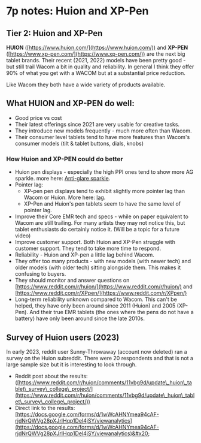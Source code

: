 # 7p notes: Huion and XP-Pen

## Tier 2: Huion and XP-Pen

**HUION** ([https://www.huion.com/](https://www.huion.com/)) and **XP-PEN** ([https://www.xp-pen.com/](https://www.xp-pen.com/)) are the next big tablet brands. Their recent (2021, 2022) models have been pretty good - but still trail Wacom a bit in quality and reliability. In general I think they offer 90% of what you get with a WACOM but at a substantial price reduction.&#x20;

Like Wacom they both have a wide variety of products available.

## What HUION and XP-PEN do well:

* Good price vs cost
* Their latest offerings since 2021 are very usable for creative tasks.
* They introduce new models frequently - much more often than Wacom.
* Their consumer level tablets tend to have more features than Wacom's consumer models (tilt &  tablet buttons, dials, knobs)

### How Huion and XP-PEN could do better

* Huion pen displays - especially the high PPI ones tend to show more AG sparkle. more here: [Anti-glare sparkle](../guides/pen-displays/anti-glare-sparkle.md).
* Pointer lag:
  * XP-pen pen displays tend to exhibit slightly more pointer lag than Wacom or Huion. More here: [lag](../guides/core-features/lag.md).&#x20;
  * XP-Pen and Huion's pen tablets seem to have the same level of pointer lag.&#x20;
* Improve their Core EMR tech and specs - while on paper equivalent to Wacom are still trailing. For many artists they may not notice this, but tablet enthusiasts do certainly notice it. (Will be a topic for a future video)
* Improve customer support. Both Huion and XP-Pen struggle with customer support. They tend to take more time to respond.&#x20;
* Reliability - Huion and XP-pen a little lag behind Wacom. &#x20;
* They offer too many products - with new models (with newer tech) and older models (with older tech) sitting alongside them. This makes it confusing to buyers.
* They should monitor and answer questions on [https://www.reddit.com/r/huion/](https://www.reddit.com/r/huion/) and [https://www.reddit.com/r/XPpen/](https://www.reddit.com/r/XPpen/) &#x20;
* Long-term reliability unknown compared to Wacom. This can't be helped, they have only been around since 2011 (Huion) and 2005 (XP-Pen). And their true EMR tablets (the ones where the pens do not have a battery) have only been around since the late 2010s.

## Survey of Huion users (2023)

In early 2023, reddit user Sunny-Throwaway (account now deleted) ran a survey on the Huion subreddit. There were 20 respondents and that is not a large sample size but it is interesting to look through.

* Reddit post about the results: ([https://www.reddit.com/r/huion/comments/11vbg9d/update\_huion\_tablet\_survey\_college\_project/](https://www.reddit.com/r/huion/comments/11vbg9d/update\_huion\_tablet\_survey\_college\_project/))
* Direct link to the results: [https://docs.google.com/forms/d/1wWcAHNYmea94cAF-rjdNrQWVg28pXJrIHqp1Del4jSY/viewanalytics](https://docs.google.com/forms/d/1wWcAHNYmea94cAF-rjdNrQWVg28pXJrIHqp1Del4jSY/viewanalytics)&#x20;
